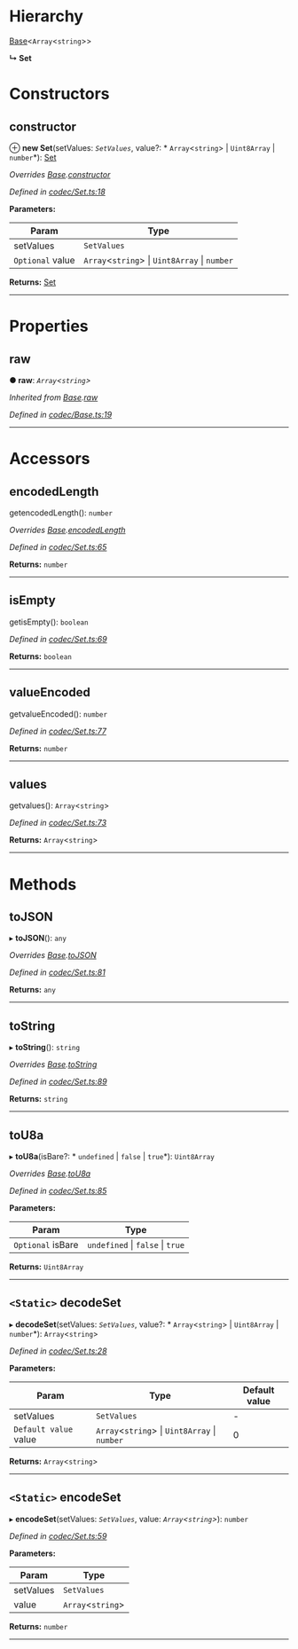 

# Hierarchy

 [Base](_codec_base_.base.md)<`Array`<`string`>>

**↳ Set**

# Constructors

<a id="constructor"></a>

##  constructor

⊕ **new Set**(setValues: *`SetValues`*, value?: * `Array`<`string`> &#124; `Uint8Array` &#124; `number`*): [Set](_codec_set_.set.md)

*Overrides [Base](_codec_base_.base.md).[constructor](_codec_base_.base.md#constructor)*

*Defined in [codec/Set.ts:18](https://github.com/polkadot-js/api/blob/9f88cd8/packages/types/src/codec/Set.ts#L18)*

**Parameters:**

| Param | Type |
| ------ | ------ |
| setValues | `SetValues` |
| `Optional` value |  `Array`<`string`> &#124; `Uint8Array` &#124; `number`|

**Returns:** [Set](_codec_set_.set.md)

___

# Properties

<a id="raw"></a>

##  raw

**● raw**: *`Array`<`string`>*

*Inherited from [Base](_codec_base_.base.md).[raw](_codec_base_.base.md#raw)*

*Defined in [codec/Base.ts:19](https://github.com/polkadot-js/api/blob/9f88cd8/packages/types/src/codec/Base.ts#L19)*

___

# Accessors

<a id="encodedlength"></a>

##  encodedLength

getencodedLength(): `number`

*Overrides [Base](_codec_base_.base.md).[encodedLength](_codec_base_.base.md#encodedlength)*

*Defined in [codec/Set.ts:65](https://github.com/polkadot-js/api/blob/9f88cd8/packages/types/src/codec/Set.ts#L65)*

**Returns:** `number`

___
<a id="isempty"></a>

##  isEmpty

getisEmpty(): `boolean`

*Defined in [codec/Set.ts:69](https://github.com/polkadot-js/api/blob/9f88cd8/packages/types/src/codec/Set.ts#L69)*

**Returns:** `boolean`

___
<a id="valueencoded"></a>

##  valueEncoded

getvalueEncoded(): `number`

*Defined in [codec/Set.ts:77](https://github.com/polkadot-js/api/blob/9f88cd8/packages/types/src/codec/Set.ts#L77)*

**Returns:** `number`

___
<a id="values"></a>

##  values

getvalues(): `Array`<`string`>

*Defined in [codec/Set.ts:73](https://github.com/polkadot-js/api/blob/9f88cd8/packages/types/src/codec/Set.ts#L73)*

**Returns:** `Array`<`string`>

___

# Methods

<a id="tojson"></a>

##  toJSON

▸ **toJSON**(): `any`

*Overrides [Base](_codec_base_.base.md).[toJSON](_codec_base_.base.md#tojson)*

*Defined in [codec/Set.ts:81](https://github.com/polkadot-js/api/blob/9f88cd8/packages/types/src/codec/Set.ts#L81)*

**Returns:** `any`

___
<a id="tostring"></a>

##  toString

▸ **toString**(): `string`

*Overrides [Base](_codec_base_.base.md).[toString](_codec_base_.base.md#tostring)*

*Defined in [codec/Set.ts:89](https://github.com/polkadot-js/api/blob/9f88cd8/packages/types/src/codec/Set.ts#L89)*

**Returns:** `string`

___
<a id="tou8a"></a>

##  toU8a

▸ **toU8a**(isBare?: * `undefined` &#124; `false` &#124; `true`*): `Uint8Array`

*Overrides [Base](_codec_base_.base.md).[toU8a](_codec_base_.base.md#tou8a)*

*Defined in [codec/Set.ts:85](https://github.com/polkadot-js/api/blob/9f88cd8/packages/types/src/codec/Set.ts#L85)*

**Parameters:**

| Param | Type |
| ------ | ------ |
| `Optional` isBare |  `undefined` &#124; `false` &#124; `true`|

**Returns:** `Uint8Array`

___
<a id="decodeset"></a>

## `<Static>` decodeSet

▸ **decodeSet**(setValues: *`SetValues`*, value?: * `Array`<`string`> &#124; `Uint8Array` &#124; `number`*): `Array`<`string`>

*Defined in [codec/Set.ts:28](https://github.com/polkadot-js/api/blob/9f88cd8/packages/types/src/codec/Set.ts#L28)*

**Parameters:**

| Param | Type | Default value |
| ------ | ------ | ------ |
| setValues | `SetValues` | - |
| `Default value` value |  `Array`<`string`> &#124; `Uint8Array` &#124; `number`| 0 |

**Returns:** `Array`<`string`>

___
<a id="encodeset"></a>

## `<Static>` encodeSet

▸ **encodeSet**(setValues: *`SetValues`*, value: *`Array`<`string`>*): `number`

*Defined in [codec/Set.ts:59](https://github.com/polkadot-js/api/blob/9f88cd8/packages/types/src/codec/Set.ts#L59)*

**Parameters:**

| Param | Type |
| ------ | ------ |
| setValues | `SetValues` |
| value | `Array`<`string`> |

**Returns:** `number`

___

